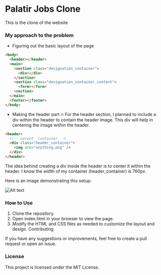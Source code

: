 # Palatir Jobs Clone

This is the clone of the website

### My approach to the problem

- Figuring out the basic layout of the page

```html
<body>
  <header></header>
  <main>
    <section class="designation_container">
      <div></div>
    </section>
    <section class="designation_container_content">
      <form></form>
    <section>
  </main>
  <footer></footer>
</body>
```

- Making the header part 🔥
  For the header section, I planned to include a div within the header to contain the header image. This div will help in centering the image within the header.

```html
<header>
  <!-- parent  container -->
  <div class="header_container">
    <img src="anything.png" />
  </div>
</header>
```

The idea behind creating a div inside the header is to center it within the header. I know the width of my container (header_container) is 760px.

Here is an image demonstrating this setup:

![Alt text](https://i.ibb.co/fQbhBTJ/start.png "start")

### How to Use
1. Clone the repository.
2. Open index.html in your browser to view the page.
3. Modify the HTML and CSS files as needed to customize the layout and design.
Contributing


If you have any suggestions or improvements, feel free to create a pull request or open an issue.

### License
This project is licensed under the MIT License.
